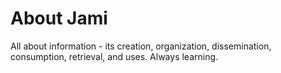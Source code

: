 # About Jami
 
All about information - its creation, organization, dissemination, consumption, retrieval, and uses. Always learning.